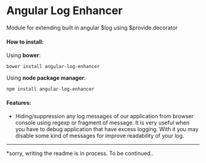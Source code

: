 # Angular Log Enhancer


Module for extending built in angular $log using $provide.decorator

#### How to install:

Using **bower**:
```
bower install angular-log-enhancer
```

Using **node package manager**:

```
npm install angular-log-enhancer
```

#### Features:

* Hiding/suppression any log messages of our application from browser console using regexp or fragment of message. 
It is very useful when you have to debug application that have excess logging. With it you may disable some kind of messages for improve readability of your log.
 
 ---
*sorry, writing the readme is in process. To be continued..